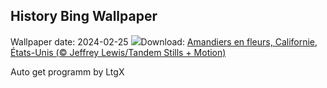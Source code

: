 ## History Bing Wallpaper
Wallpaper date: 2024-02-25
![](https://www.bing.com/th?id=OHR.AlmondBloom_FR-FR1944191852_UHD.jpg&w=1000)Download: [Amandiers en fleurs, Californie, États-Unis (© Jeffrey Lewis/Tandem Stills + Motion)](https://www.bing.com/th?id=OHR.AlmondBloom_FR-FR1944191852_UHD.jpg)

Auto get programm by LtgX

